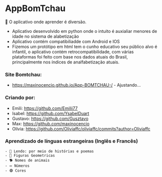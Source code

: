 # AppBomTchau
🧠 O aplicativo onde aprender é diversão. 

   - Aplicativo desenvolvido em python onde o intuito é auxialiar menores de idade no sistema de alabetização
   - Aplicativo contém compatibiliadde com Android e IOS
   - Fizemos um protótipo em html tem o cunho educativo seu público alvo é infantil, o aplicativo contém retrocompatibilidade, com várias plataformas
     foi feito com base nos dados atuais do Brasil, principalmente nos índices de analfabetização atuais.



###  Site Bomtchau: 
   - https://maxinocencio.github.io/App-BOMTCHAU-/ - Ajustando...

### Criando por: 
   - Emili: https://github.com/Emilii77
   - Isabel: https://github.com/YsabelDuart
   - Gustavo: https://github.com/Gusztavo
   - Max: https://github.com/maxinocencio
   - Olívia: https://github.com/Oliviaffc/oliviaffc/commits?author=Oliviaffc



  ### Aprendizado de línguas estrangeiras (Inglês e Francês)
    - 📖 Lendo: por meio de histórias e poemas 
    - 🔺 Figuras Geometricas 
    - 🐕 Nomes de animais
    - ➖ Números 
    - 🟣 Cores 



